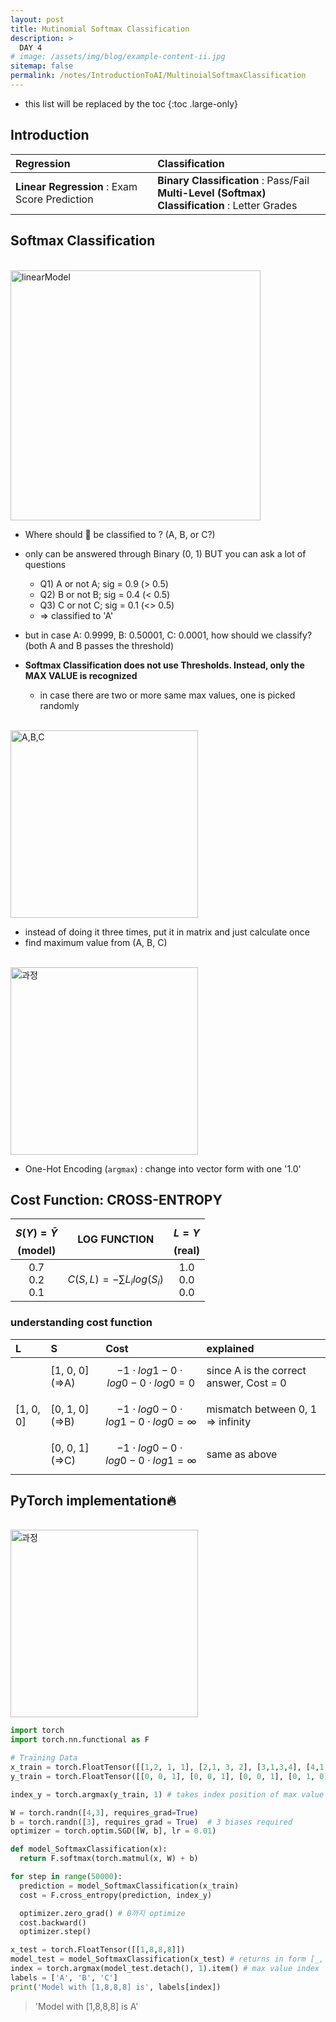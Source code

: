 ```yaml
---
layout: post
title: Mutinomial Softmax Classification
description: >
  DAY 4
# image: /assets/img/blog/example-content-ii.jpg
sitemap: false
permalink: /notes/IntroductionToAI/MultinoialSoftmaxClassification
---
```


* this list will be replaced by the toc
{:toc .large-only}


## Introduction

|Regression | Classification |
|:----------|:---------------|
| **Linear Regression** :  Exam Score Prediction  |  **Binary Classification** :  Pass/Fail<br/>**Multi-Level (Softmax) Classification** : Letter Grades  |

## Softmax Classification

<br/><img src="../ArtificialIntelligence/IntroductionToAI/assets/4-new.png" alt="linearModel" style="height: 400px; width: auto;"/>
- Where should 🌟 be classified to ? (A, B, or C?)
- only can be answered through Binary (0, 1) BUT you can ask a lot of questions
  - Q1) A or not A;  sig = 0.9 (> 0.5)
  - Q2) B or not B;  sig = 0.4 (< 0.5)
  - Q3) C or not C;  sig = 0.1 (<> 0.5)
  - => classified to 'A' 

- but in case A: 0.9999, B: 0.50001, C: 0.0001, how should we classify? (both A and B passes the threshold)

- **Softmax Classification does not use Thresholds. Instead, only the MAX VALUE is recognized**
  - in case there are two or more same max values, one is picked randomly

<br/><img src="../ArtificialIntelligence/IntroductionToAI/assets/4-ornot.png" alt="A,B,C" style="height: 300px; width: auto;"/>

- instead of doing it three times, put it in matrix and just calculate once 
- find maximum value from (A, B, C)

<br/><img src="../ArtificialIntelligence/IntroductionToAI/assets/4-hotencoding.png" alt="과정" style="height: 300px; width: auto;"/>

- One-Hot Encoding (```argmax```) : change into vector form with one '1.0' 

## Cost Function: CROSS-ENTROPY

| $$S(Y) = \bar Y$$ (model)| **LOG FUNCTION** | $$L=Y$$ (real) |
|:-----:|:-----:|:------:|
|0.7 <br/> 0.2 <br/> 0.1 | $$C(S, L) = - \sum L_i log(S_i)$$ | 1.0 <br/> 0.0 <br/> 0.0 |

### understanding cost function

|L |S|Cost | explained |
|:----|:----|:----|:----|
|          | [1, 0, 0] (=>A) | $$-1 \cdot log1 - 0 \cdot log0 - 0 \cdot log0 = 0 $$| since A is the correct answer, Cost = 0 |
|[1, 0, 0] | [0, 1, 0] (=>B) | $$-1 \cdot log0 - 0 \cdot log1 - 0 \cdot log0 = \infty $$| mismatch between 0, 1 => infinity |
|          | [0, 0, 1] (=>C) | $$-1 \cdot log0 - 0 \cdot log0 - 0 \cdot log1 = \infty $$| same as above|


## PyTorch implementation🔥

<br/><img src="../ArtificialIntelligence/IntroductionToAI/assets/4-vectorrep.png" alt="과정" style="height: 300px; width: auto;"/>


```py
import torch
import torch.nn.functional as F

# Training Data
x_train = torch.FloatTensor([[1,2, 1, 1], [2,1, 3, 2], [3,1,3,4], [4,1, 5, 5], [1,7,5,5], [1,2,5,6], [1,6,6,6], [1,7,7,7]])
y_train = torch.FloatTensor([[0, 0, 1], [0, 0, 1], [0, 0, 1], [0, 1, 0], [0, 1, 0], [0, 1, 0], [1, 0, 0], [1, 0, 0]] )

index_y = torch.argmax(y_train, 1) # takes index position of max value (ex: [0,0,1] => index_y = 2)

W = torch.randn([4,3], requires_grad=True) 
b = torch.randn([3], requires_grad = True)  # 3 biases required
optimizer = torch.optim.SGD([W, b], lr = 0.01) 

def model_SoftmaxClassification(x):
  return F.softmax(torch.matmul(x, W) + b)

for step in range(50000):
  prediction = model_SoftmaxClassification(x_train)
  cost = F.cross_entropy(prediction, index_y)

  optimizer.zero_grad() # 0까지 optimize
  cost.backward()       
  optimizer.step()

x_test = torch.FloatTensor([[1,8,8,8]]) 
model_test = model_SoftmaxClassification(x_test) # returns in form [_, _, _] 
index = torch.argmax(model_test.detach(), 1).item() # max value index 
labels = ['A', 'B', 'C']
print('Model with [1,8,8,8] is', labels[index])
```

> 'Model with [1,8,8,8] is A'